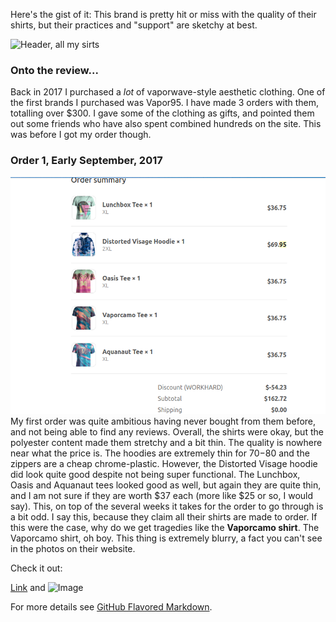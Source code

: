 Here's the gist of it: This brand is pretty hit or miss with the quality of their shirts, but their practices and "support" are sketchy at best.

![Header, all my sirts](20180329_202227.jpg)

### Onto the review...

Back in 2017 I purchased a _lot_ of vaporwave-style aesthetic clothing. One of the first brands I purchased was Vapor95. I have made 3 orders with them, totalling over $300. I gave some of the clothing as gifts, and pointed them out some friends who have also spent combined hundreds on the site. This was before I got my order though. 

### Order 1, Early September, 2017
![Order 1](order-1.png)
My first order was quite ambitious having never bought from them before, and not being able to find any reviews. Overall, the shirts were okay, but the polyester content made them stretchy and a bit thin. The quality is nowhere near what the price is. The hoodies are extremely thin for $70-$80 and the zippers are a cheap chrome-plastic. However, the Distorted Visage hoodie did look quite good despite not being super functional. The Lunchbox, Oasis and Aquanaut tees looked good as well, but again they are quite thin, and I am not sure if they are worth $37 each (more like $25 or so, I would say). This, on top of the several weeks it takes for the order to go through is a bit odd. I say this, because they claim all their shirts are made to order. If this were the case, why do we get tragedies like the **Vaporcamo shirt**. The Vaporcamo shirt, oh boy. This thing is extremely blurry, a fact you can't see in the photos on their website.

Check it out:


[Link](url) and ![Image](src)

For more details see [GitHub Flavored Markdown](https://guides.github.com/features/mastering-markdown/).
